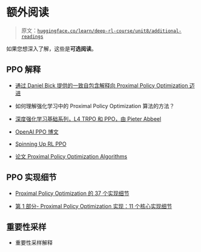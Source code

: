 # 额外阅读

> 原文：[`huggingface.co/learn/deep-rl-course/unit8/additional-readings`](https://huggingface.co/learn/deep-rl-course/unit8/additional-readings)

如果您想深入了解，这些是**可选阅读**。

## PPO 解释

+   [通过 Daniel Bick 提供的一致自包含解释向 Proximal Policy Optimization 迈进](https://fse.studenttheses.ub.rug.nl/25709/1/mAI_2021_BickD.pdf)

+   如何理解强化学习中的 Proximal Policy Optimization 算法的方法？

+   [深度强化学习基础系列，L4 TRPO 和 PPO，由 Pieter Abbeel](https://youtu.be/KjWF8VIMGiY)

+   [OpenAI PPO 博文](https://openai.com/blog/openai-baselines-ppo/)

+   [Spinning Up RL PPO](https://spinningup.openai.com/en/latest/algorithms/ppo.html)

+   [论文 Proximal Policy Optimization Algorithms](https://arxiv.org/abs/1707.06347)

## PPO 实现细节

+   [Proximal Policy Optimization 的 37 个实现细节](https://iclr-blog-track.github.io/2022/03/25/ppo-implementation-details/)

+   [第 1 部分- Proximal Policy Optimization 实现：11 个核心实现细节](https://www.youtube.com/watch?v=MEt6rrxH8W4)

## 重要性采样

+   重要性采样解释
